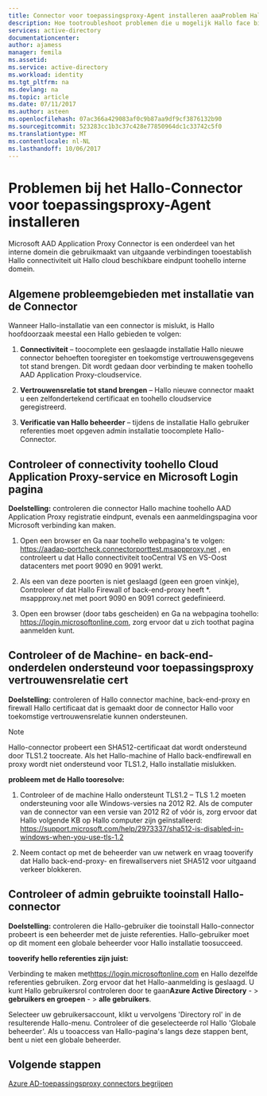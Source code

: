 ```yaml
---
title: Connector voor toepassingsproxy-Agent installeren aaaProblem Hallo | Microsoft Docs
description: Hoe tootroubleshoot problemen die u mogelijk Hallo face bij het installeren van Connector voor toepassingsproxy-Agent
services: active-directory
documentationcenter: 
author: ajamess
manager: femila
ms.assetid: 
ms.service: active-directory
ms.workload: identity
ms.tgt_pltfrm: na
ms.devlang: na
ms.topic: article
ms.date: 07/11/2017
ms.author: asteen
ms.openlocfilehash: 07ac366a429083af0c9b87aa9df9cf3876132b90
ms.sourcegitcommit: 523283cc1b3c37c428e77850964dc1c33742c5f0
ms.translationtype: MT
ms.contentlocale: nl-NL
ms.lasthandoff: 10/06/2017
---
```

# <a name="problem-installing-hello-application-proxy-agent-connector"></a>Problemen bij het Hallo-Connector voor toepassingsproxy-Agent installeren

Microsoft AAD Application Proxy Connector is een onderdeel van het interne domein die gebruikmaakt van uitgaande verbindingen tooestablish Hallo connectiviteit uit Hallo cloud beschikbare eindpunt toohello interne domein.

## <a name="general-problem-areas-with-connector-installation"></a>Algemene probleemgebieden met installatie van de Connector

Wanneer Hallo-installatie van een connector is mislukt, is Hallo hoofdoorzaak meestal een Hallo gebieden te volgen:

1.  **Connectiviteit** – toocomplete een geslaagde installatie Hallo nieuwe connector behoeften tooregister en toekomstige vertrouwensgegevens tot stand brengen. Dit wordt gedaan door verbinding te maken toohello AAD Application Proxy-cloudservice.

2.  **Vertrouwensrelatie tot stand brengen** – Hallo nieuwe connector maakt u een zelfondertekend certificaat en toohello cloudservice geregistreerd.

3.  **Verificatie van Hallo beheerder** – tijdens de installatie Hallo gebruiker referenties moet opgeven admin installatie toocomplete Hallo-Connector.

## <a name="verify-connectivity-toohello-cloud-application-proxy-service-and-microsoft-login-page"></a>Controleer of connectivity toohello Cloud Application Proxy-service en Microsoft Login pagina

**Doelstelling:** controleren die connector Hallo machine toohello AAD Application Proxy registratie eindpunt, evenals een aanmeldingspagina voor Microsoft verbinding kan maken.

1.  Open een browser en Ga naar toohello webpagina's te volgen: <https://aadap-portcheck.connectorporttest.msappproxy.net> , en controleert u dat Hallo connectiviteit tooCentral VS en VS-Oost datacenters met poort 9090 en 9091 werkt.

2.  Als een van deze poorten is niet geslaagd (geen een groen vinkje), Controleer of dat Hallo Firewall of back-end-proxy heeft \*. msappproxy.net met poort 9090 en 9091 correct gedefinieerd.

3.  Open een browser (door tabs gescheiden) en Ga na webpagina toohello: <https://login.microsoftonline.com>, zorg ervoor dat u zich toothat pagina aanmelden kunt.

## <a name="verify-machine-and-backend-components-support-for-application-proxy-trust-cert"></a>Controleer of de Machine- en back-end-onderdelen ondersteund voor toepassingsproxy vertrouwensrelatie cert

**Doelstelling:** controleren of Hallo connector machine, back-end-proxy en firewall Hallo certificaat dat is gemaakt door de connector Hallo voor toekomstige vertrouwensrelatie kunnen ondersteunen.

>[!NOTE]
>Hallo-connector probeert een SHA512-certificaat dat wordt ondersteund door TLS1.2 toocreate. Als het Hallo-machine of Hallo back-endfirewall en proxy wordt niet ondersteund voor TLS1.2, Hallo installatie mislukken.
>
>

**probleem met de Hallo tooresolve:**

1.  Controleer of de machine Hallo ondersteunt TLS1.2 – TLS 1.2 moeten ondersteuning voor alle Windows-versies na 2012 R2. Als de computer van de connector van een versie van 2012 R2 of vóór is, zorg ervoor dat Hallo volgende KB op Hallo computer zijn geïnstalleerd: <https://support.microsoft.com/help/2973337/sha512-is-disabled-in-windows-when-you-use-tls-1.2>

2.  Neem contact op met de beheerder van uw netwerk en vraag tooverify dat Hallo back-end-proxy- en firewallservers niet SHA512 voor uitgaand verkeer blokkeren.

## <a name="verify-admin-is-used-tooinstall-hello-connector"></a>Controleer of admin gebruikte tooinstall Hallo-connector

**Doelstelling:** controleren die Hallo-gebruiker die tooinstall Hallo-connector probeert is een beheerder met de juiste referenties. Hallo-gebruiker moet op dit moment een globale beheerder voor Hallo installatie toosucceed.

**tooverify hello referenties zijn juist:**

Verbinding te maken met<https://login.microsoftonline.com> en Hallo dezelfde referenties gebruiken. Zorg ervoor dat het Hallo-aanmelding is geslaagd. U kunt Hallo gebruikersrol controleren door te gaan**Azure Active Directory**  - &gt; **gebruikers en groepen**  - &gt; **alle gebruikers**. 

Selecteer uw gebruikersaccount, klikt u vervolgens 'Directory rol' in de resulterende Hallo-menu. Controleer of die geselecteerde rol Hallo 'Globale beheerder'. Als u tooaccess van Hallo-pagina's langs deze stappen bent, bent u niet een globale beheerder.

## <a name="next-steps"></a>Volgende stappen
[Azure AD-toepassingsproxy connectors begrijpen](application-proxy-understand-connectors.md)
